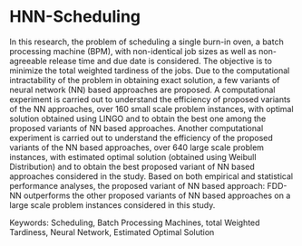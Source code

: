 # HNN-Scheduling

In this research, the problem of scheduling a single burn-in oven, a batch processing machine (BPM), with non-identical job sizes as well as non-agreeable release time and due date is considered. The objective is to minimize the total weighted tardiness of the jobs. Due to the computational intractability of the problem in obtaining exact solution, a few variants of neural network (NN) based approaches are proposed. A computational experiment is carried out to understand the efficiency of proposed variants of the NN approaches, over 160 small scale problem instances, with optimal solution obtained using LINGO and to obtain the best one among the proposed variants of NN based approaches. Another computational experiment is carried out to understand the efficiency of the proposed variants of the NN based approaches, over 640 large scale problem instances, with estimated optimal solution (obtained using Weibull Distribution) and to obtain the best proposed variant of NN based approaches considered in the study. Based on both empirical and statistical performance analyses, the proposed variant of NN based approach: FDD-NN outperforms the other proposed variants of NN based approaches on a large scale problem instances considered in this study. 

Keywords: Scheduling, Batch Processing Machines, total Weighted Tardiness, Neural Network, Estimated Optimal Solution
